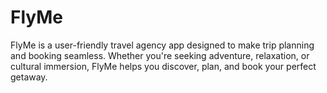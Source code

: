 # FlyMe
FlyMe is a user-friendly travel agency app designed to make trip planning and booking seamless. Whether you're seeking adventure, relaxation, or cultural immersion, FlyMe helps you discover, plan, and book your perfect getaway.
